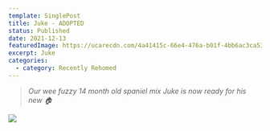 ```yaml
---
template: SinglePost
title: Juke - ADOPTED
status: Published
date: 2021-12-13
featuredImage: https://ucarecdn.com/4a41415c-66e4-476a-b01f-4bb6ac3ca532/-/crop/800x552/0,260/-/preview/
excerpt: Juke
categories:
  - category: Recently Rehomed
---
```

> *Our wee fuzzy 14 month old spaniel mix Juke is now ready for his new 🏠*

![](https://ucarecdn.com/b4028086-52de-4e29-879f-30579ab6aebc/)